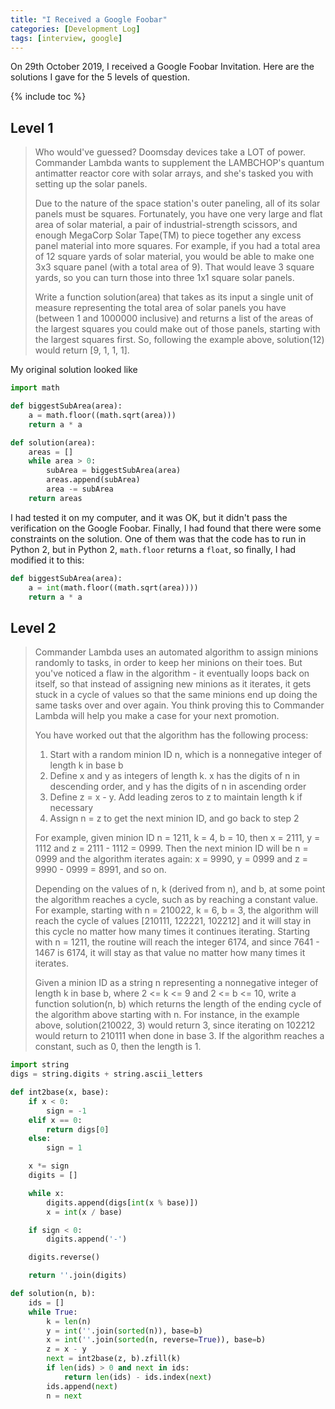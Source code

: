 ```yaml
---
title: "I Received a Google Foobar"
categories: [Development Log]
tags: [interview, google]
---
```


On 29th October 2019, I received a Google Foobar Invitation. Here are the solutions I gave for the 5 levels of question.

{% include toc %}

## Level 1

> Who would've guessed? Doomsday devices take a LOT of power. Commander Lambda wants to supplement the LAMBCHOP's quantum antimatter reactor core with solar arrays, and she's tasked you with setting up the solar panels. 
>
> Due to the nature of the space station's outer paneling, all of its solar panels must be squares. Fortunately, you have one very large and flat area of solar material, a pair of industrial-strength scissors, and enough MegaCorp Solar Tape(TM) to piece together any excess panel material into more squares. For example, if you had a total area of 12 square yards of solar material, you would be able to make one 3x3 square panel (with a total area of 9). That would leave 3 square yards, so you can turn those into three 1x1 square solar panels.
>
> Write a function solution(area) that takes as its input a single unit of measure representing the total area of solar panels you have (between 1 and 1000000 inclusive) and returns a list of the areas of the largest squares you could make out of those panels, starting with the largest squares first. So, following the example above, solution(12) would return [9, 1, 1, 1].

My original solution looked like

```python
import math

def biggestSubArea(area):
    a = math.floor((math.sqrt(area)))
    return a * a

def solution(area):
    areas = []
    while area > 0:
        subArea = biggestSubArea(area)
        areas.append(subArea)
        area -= subArea
    return areas
```

I had tested it on my computer, and it was OK, but it didn't pass the verification on the Google Foobar. Finally, I had found that there were some constraints on the solution. One of them was that the code has to run in Python 2, but in Python 2, `math.floor` returns a `float`, so finally, I had modified it to this:

```python
def biggestSubArea(area):
    a = int(math.floor((math.sqrt(area))))
    return a * a
```

## Level 2

> Commander Lambda uses an automated algorithm to assign minions randomly to tasks, in order to keep her minions on their toes. But you've noticed a flaw in the algorithm - it eventually loops back on itself, so that instead of assigning new minions as it iterates, it gets stuck in a cycle of values so that the same minions end up doing the same tasks over and over again. You think proving this to Commander Lambda will help you make a case for your next promotion. 
>
> You have worked out that the algorithm has the following process: 
>
> 1) Start with a random minion ID n, which is a nonnegative integer of length k in base b  
> 2) Define x and y as integers of length k.  x has the digits of n in descending order, and y has the digits of n in ascending order  
> 3) Define z = x - y.  Add leading zeros to z to maintain length k if necessary  
> 4) Assign n = z to get the next minion ID, and go back to step 2  
> 
> For example, given minion ID n = 1211, k = 4, b = 10, then x = 2111, y = 1112 and z = 2111 - 1112 = 0999. Then the next minion ID will be n = 0999 and the algorithm iterates again: x = 9990, y = 0999 and z = 9990 - 0999 = 8991, and so on.
> 
> Depending on the values of n, k (derived from n), and b, at some point the algorithm reaches a cycle, such as by reaching a constant value. For example, starting with n = 210022, k = 6, b = 3, the algorithm will reach the cycle of values [210111, 122221, 102212] and it will stay in this cycle no matter how many times it continues iterating. Starting with n = 1211, the routine will reach the integer 6174, and since 7641 - 1467 is 6174, it will stay as that value no matter how many times it iterates.
>
> Given a minion ID as a string n representing a nonnegative integer of length k in base b, where 2 <= k <= 9 and 2 <= b <= 10, write a function solution(n, b) which returns the length of the ending cycle of the algorithm above starting with n. For instance, in the example above, solution(210022, 3) would return 3, since iterating on 102212 would return to 210111 when done in base 3. If the algorithm reaches a constant, such as 0, then the length is 1.

```python
import string
digs = string.digits + string.ascii_letters

def int2base(x, base):
    if x < 0:
        sign = -1
    elif x == 0:
        return digs[0]
    else:
        sign = 1

    x *= sign
    digits = []

    while x:
        digits.append(digs[int(x % base)])
        x = int(x / base)

    if sign < 0:
        digits.append('-')

    digits.reverse()

    return ''.join(digits)

def solution(n, b):
    ids = []
    while True:
        k = len(n)
        y = int(''.join(sorted(n)), base=b)
        x = int(''.join(sorted(n, reverse=True)), base=b)
        z = x - y
        next = int2base(z, b).zfill(k)
        if len(ids) > 0 and next in ids:
            return len(ids) - ids.index(next)
        ids.append(next)
        n = next
```
